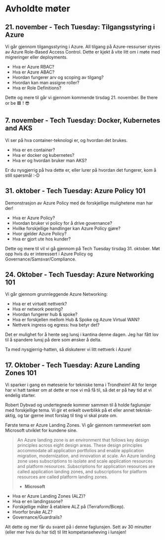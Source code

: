 # Avholdte møter

## 21. november - Tech Tuesday: Tilgangsstyring i Azure

Vi går gjennom tilgangsstyring i Azure. All tilgang på Azure-ressurser styres av Azure Role-Based Access Control. Dette er kjekt å vite litt om i møte med migreringer eller deployments.

- Hva er Azure RBAC?
- Hva er Azure ABAC?
- Hvordan fungerer arv og scoping av tilgang?
- Hvordan kan man assigne roller?
- Hva er Role Definitions?

Dette og mere til går vi gjennom kommende tirsdag 21. november. Be there or be 🟦 ! 😎

## 7. november - Tech Tuesday: Docker, Kubernetes and AKS

Vi ser på hva container-teknologi er, og hvordan det brukes.

- Hva er en container?
- Hva er docker og kubernetes?
- Hva er og hvordan bruker man AKS?

Er du nysgjerrig på hva dette er, eller lurer på hvordan det fungerer, kom å still spørsmål :-D

## 31. oktober - Tech Tuesday: Azure Policy 101

Demonstrasjon av Azure Policy med de forskjellige mulighetene man har der!

- Hva er Azure Policy?
- Hvordan bruker vi policy for å drive governance?
- Hvilke forskjellige handlinger kan Azure Policy gjøre?
- Hvor gjelder Azure Policy?
- Hva er gjort ute hos kunder?

Dette og mere til vil vi gå gjennom på Tech Tuesday tirsdag 31. oktober. Møt opp hvis du er interessert i Azure Policy og Governance/Samsvar/Compliance.

## 24. Oktober - Tech Tuesday: Azure Networking 101

Vi går gjennom grunnleggende Azure Networking:

- Hva er et virtuelt nettverk?
- Hva er network peering?
- Hvordan fungerer hub & spoke?
- Hva er forskjellen mellom Hub & Spoke og Azure Virtual WAN?
- Nettverk ingress og egress: hva betyr det?

Det er mulighet for å hente seg lunsj i kantina denne dagen. Jeg har fått lov til å spandere lunsj på dere som ønsker å delta.

Ta med nysgjerrig-hatten, så diskuterer vi litt nettverk i Azure!

## 17. Oktober - Tech Tuesday: Azure Landing Zones 101

Vi sparker i gang en møteserie for tekniske tema i Trondheim! Alt for lenge har vi hatt tanker om at dette er noe vi må få til, så det er på høy tid at vi endelig starter.

Robert Dybvad og undertegnede kommer sammen til å holde faglunsjer med forskjellige tema. Vi gir et enkelt overblikk på et eller annet teknisk-aktig, og tar gjerne imot forslag til ting vi skal prate om.

Første tema er Azure Landing Zones. Vi går gjennom rammeverket som Microsoft utviklet for kundene sine.

>An Azure landing zone is an environment that follows key design principles across eight design areas. These design principles accommodate all application portfolios and enable application migration, modernization, and innovation at scale. An Azure landing zone uses subscriptions to isolate and scale application resources and platform resources. Subscriptions for application resources are called application landing zones, and subscriptions for platform resources are called platform landing zones.
>- **Microsoft**

- Hva er Azure Landing Zones (ALZ)?
- Hva er en landingssone?
- Forskjellige måter å etablere ALZ på (Terraform/Bicep).
- Hvorfor bruke ALZ?
- Governance/Guardrails?

Alt dette og mer får du svaret på i denne faglunsjen. Sett av 30 minutter (eller mer hvis du har tid) til litt kompetanseheving i lunsjen!